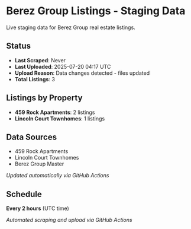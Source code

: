 # Berez Group Listings - Staging Data

Live staging data for Berez Group real estate listings.

## Status
- **Last Scraped**: Never
- **Last Uploaded**: 2025-07-20 04:17 UTC
- **Upload Reason**: Data changes detected - files updated
- **Total Listings**: 3

## Listings by Property
- **459 Rock Apartments**: 2 listings
- **Lincoln Court Townhomes**: 1 listings

## Data Sources
- 459 Rock Apartments
- Lincoln Court Townhomes  
- Berez Group Master

*Updated automatically via GitHub Actions*

## Schedule

**Every 2 hours** (UTC time)

*Automated scraping and upload via GitHub Actions*
